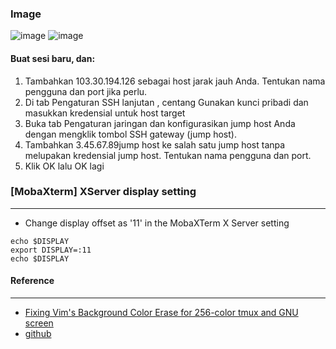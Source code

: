 ### Image 
![image](https://user-images.githubusercontent.com/86096057/209508933-7d5a41a6-00c9-45b6-a158-c3e2fecbb22d.png)
![image](https://user-images.githubusercontent.com/86096057/209509312-3ad5d771-4e59-47bd-bea5-87f1f2a40bdd.png)


#### Buat sesi baru, dan:
1. Tambahkan 103.30.194.126 sebagai host jarak jauh Anda. Tentukan nama pengguna dan port jika perlu.
2. Di tab Pengaturan SSH lanjutan , centang Gunakan kunci pribadi dan masukkan kredensial untuk host target
3. Buka tab Pengaturan jaringan dan konfigurasikan jump host Anda dengan mengklik tombol SSH gateway (jump host).
4. Tambahkan 3.45.67.89jump host ke salah satu jump host tanpa melupakan kredensial jump host. Tentukan nama pengguna dan port.
5. Klik OK lalu OK lagi

### [MobaXterm] XServer display setting
-----------
* Change display offset as '11' in the MobaXTerm X Server setting
```Shell
echo $DISPLAY
export DISPLAY=:11
echo $DISPLAY
```

#### Reference
---------

* [Fixing Vim's Background Color Erase for 256-color tmux and GNU screen](http://sunaku.github.io/vim-256color-bce.html)
* [github](https://github.com/SeokjuLee/terminal-setup)
